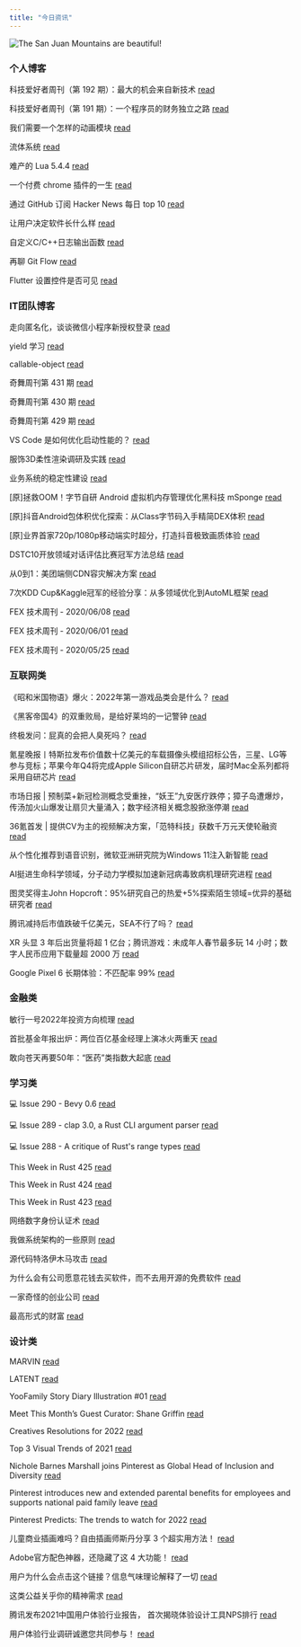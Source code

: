 ```yaml
---
title: "今日资讯"
---
```


![The San Juan Mountains are beautiful!](https://cn.bing.com/th?id=OHR.AshdownForest_EN-US1230205282_UHD.jpg "San Juan Mountains")

### 个人博客

   科技爱好者周刊（第 192 期）：最大的机会来自新技术 [read](http://www.ruanyifeng.com/blog/2022/01/weekly-issue-192.html)

   科技爱好者周刊（第 191 期）：一个程序员的财务独立之路 [read](http://www.ruanyifeng.com/blog/2022/01/weekly-issue-191.html)

   我们需要一个怎样的动画模块 [read](https://blog.codingnow.com/2022/01/animation.html)

   流体系统 [read](https://blog.codingnow.com/2022/01/fluid_system.html)

   难产的 Lua 5.4.4 [read](https://blog.codingnow.com/2021/12/lua_544.html)

   一个付费 chrome 插件的一生 [read](https://blog.t9t.io/star-history-2021-01-21/)

   通过 GitHub 订阅 Hacker News 每日 top 10 [read](https://blog.t9t.io/headllines-2020-09-03/)

   让用户决定软件长什么样 [read](https://blog.t9t.io/let-user-design-2020-06-18/)

   自定义C/C++日志输出函数 [read](https://www.kymjs.com/code/2020/08/07/01)

   再聊 Git Flow [read](https://www.kymjs.com/manager/2020/05/29/01)

   Flutter 设置控件是否可见 [read](https://www.kymjs.com/note/2020/03/19/01)

### IT团队博客

   走向匿名化，谈谈微信小程序新授权登录 [read](http://www.alloyteam.com/2021/04/15431/)

   yield 学习 [read](http://www.alloyteam.com/2021/03/15427/)

   callable-object [read](http://www.alloyteam.com/2021/03/callable-object/)

   奇舞周刊第 431 期 [read](https://weekly.75.team/issue431.html)

   奇舞周刊第 430 期 [read](https://weekly.75.team/issue430.html)

   奇舞周刊第 429 期 [read](https://weekly.75.team/issue429.html)

   VS Code 是如何优化启动性能的？ [read](https://fed.taobao.org/blog/taofed/do71ct/wpsf10)

   服饰3D柔性渲染调研及实践 [read](https://fed.taobao.org/blog/taofed/do71ct/fufsgh)

   业务系统的稳定性建设 [read](https://fed.taobao.org/blog/taofed/do71ct/fc3cy0)

   \[原\]拯救OOM！字节自研 Android 虚拟机内存管理优化黑科技 mSponge [read](https://blog.csdn.net/ByteDanceTech/article/details/122485951)

   \[原\]抖音Android包体积优化探索：从Class字节码入手精简DEX体积 [read](https://blog.csdn.net/ByteDanceTech/article/details/122422653)

   \[原\]业界首家720p/1080p移动端实时超分，打造抖音极致画质体验 [read](https://blog.csdn.net/ByteDanceTech/article/details/122356199)

   DSTC10开放领域对话评估比赛冠军方法总结 [read](https://tech.meituan.com/2022/01/13/dstc10.html)

   从0到1：美团端侧CDN容灾解决方案 [read](https://tech.meituan.com/2022/01/13/phoenix-cdn.html)

   7次KDD Cup&Kaggle冠军的经验分享：从多领域优化到AutoML框架 [read](https://tech.meituan.com/2022/01/06/7-kdd-cup-kaggle-automl.html)

   FEX 技术周刊 - 2020/06/08 [read](http://fex.baidu.com/blog/2020/06/fex-weekly-08//)

   FEX 技术周刊 - 2020/06/01 [read](http://fex.baidu.com/blog/2020/06/fex-weekly-01//)

   FEX 技术周刊 - 2020/05/25 [read](http://fex.baidu.com/blog/2020/05/fex-weekly-25//)

### 互联网类

   《昭和米国物语》爆火：2022年第一游戏品类会是什么？ [read](http://www.huxiu.com/article/491554.html?f=wangzhan)

   《黑客帝国4》的双重败局，是给好莱坞的一记警钟 [read](http://www.huxiu.com/article/491644.html?f=wangzhan)

   终极发问：屁真的会把人臭死吗？ [read](http://www.huxiu.com/article/491653.html?f=wangzhan)

   氪星晚报丨特斯拉发布价值数十亿美元的车载摄像头模组招标公告，三星、LG等参与竞标；苹果今年Q4将完成Apple Silicon自研芯片研发，届时Mac全系列都将采用自研芯片 [read](https://36kr.com/p/1576546979465730)

   市场日报 \| 预制菜+新冠检测概念受重挫，“妖王”九安医疗跌停；獐子岛遭爆炒，传汤加火山爆发让扇贝大量涌入；数字经济相关概念股掀涨停潮 [read](https://36kr.com/p/1576493252708871)

   36氪首发 \| 提供CV为主的视频解决方案，「范特科技」获数千万元天使轮融资 [read](https://36kr.com/p/1568162477411976)

   从个性化推荐到语音识别，微软亚洲研究院为Windows 11注入新智能 [read](https://www.msra.cn/zh-cn/news/features/tech-transfer-to-windows-11)

   AI挺进生命科学领域，分子动力学模拟加速新冠病毒致病机理研究进程 [read](https://www.msra.cn/zh-cn/news/features/ai-life-science)

   图灵奖得主John Hopcroft：95%研究自己的热爱+5%探索陌生领域=优异的基础研究者 [read](https://www.msra.cn/zh-cn/news/features/2021-msra-theory-workshop-john)

   腾讯减持后市值跌破千亿美元，SEA不行了吗？ [read](http://www.geekpark.net/news/297145)

   XR 头显 3 年后出货量将超 1 亿台；腾讯游戏：未成年人春节最多玩 14 小时；数字人民币应用下载量超 2000 万 [read](http://www.geekpark.net/news/297112)

   Google Pixel 6 长期体验：不匹配率 99% [read](http://www.geekpark.net/news/297011)

### 金融类

   敏行一号2022年投资方向梳理 [read](http://xueqiu.com/7580740929/209265271)

   首批基金年报出炉：两位百亿基金经理上演冰火两重天 [read](http://xueqiu.com/2025477243/209325919)

   敢向苍天再要50年：“医药”类指数大起底 [read](http://xueqiu.com/9391624441/209249522)

### 学习类

   💻 Issue 290 - Bevy 0.6 [read](https://rust.libhunt.com/newsletter/290)

   💻 Issue 289 - clap 3.0, a Rust CLI argument parser [read](https://rust.libhunt.com/newsletter/289)

   💻 Issue 288 - A critique of Rust's range types [read](https://rust.libhunt.com/newsletter/288)

   This Week in Rust 425 [read](https://this-week-in-rust.org/blog/2022/01/12/this-week-in-rust-425/)

   This Week in Rust 424 [read](https://this-week-in-rust.org/blog/2022/01/05/this-week-in-rust-424/)

   This Week in Rust 423 [read](https://this-week-in-rust.org/blog/2021/12/29/this-week-in-rust-423/)

   网络数字身份认证术 [read](https://coolshell.cn/articles/21708.html)

   我做系统架构的一些原则 [read](https://coolshell.cn/articles/21672.html)

   源代码特洛伊木马攻击 [read](https://coolshell.cn/articles/21649.html)

   为什么会有公司愿意花钱去买软件，而不去用开源的免费软件 [read](https://wanqu.co/p/7581?s=rss)

   一家奇怪的创业公司 [read](https://wanqu.co/p/7580?s=rss)

   最高形式的财富 [read](https://wanqu.co/p/7579?s=rss)

### 设计类

   MARVIN [read](https://www.behance.net/gallery/134280711/MARVIN)

   LATENT [read](https://www.behance.net/gallery/131441025/LATENT)

   YooFamily Story Diary Illustration #01 [read](https://www.behance.net/gallery/135258919/YooFamily-Story-Diary-Illustration-01)

   Meet This Month’s Guest Curator: Shane Griffin [read](https://medium.com/behance-blog/meet-this-months-guest-curator-shane-griffin-a23dc222f07c?source=rss-f5272b7f3182------2)

   Creatives Resolutions for 2022 [read](https://medium.com/behance-blog/creatives-resolutions-for-2022-b9db323f8fea?source=rss-f5272b7f3182------2)

   Top 3 Visual Trends of 2021 [read](https://medium.com/behance-blog/top-3-visual-trends-of-2021-b033fcee1c2e?source=rss-f5272b7f3182------2)

   Nichole Barnes Marshall joins Pinterest as Global Head of Inclusion and Diversity [read](https://newsroom.pinterest.com/en/post/nichole-barnes-marshall-joins-pinterest-as-global-head-of-inclusion-and-diversity)

   Pinterest introduces new and extended parental benefits for employees and supports national paid family leave [read](https://newsroom.pinterest.com/en/post/pinterest-introduces-new-and-extended-parental-benefits-for-employees)

   Pinterest Predicts: The trends to watch for 2022 [read](https://newsroom.pinterest.com/en/post/pinterest-predicts-the-trends-to-watch-for-2022)

   儿童商业插画难吗？自由插画师斯丹分享 3 个超实用方法！ [read](https://www.uisdc.com/2022-sdc-107)

   Adobe官方配色神器，还隐藏了这 4 大功能！ [read](https://www.uisdc.com/adobe-colors)

   用户为什么会点击这个链接？信息气味理论解释了一切 [read](https://www.uisdc.com/information-scent)

   这类公益关乎你的精神需求 [read](https://cdc.tencent.com/2021/12/27/%e8%bf%99%e7%b1%bb%e5%85%ac%e7%9b%8a%e5%85%b3%e4%b9%8e%e4%bd%a0%e7%9a%84%e7%b2%be%e7%a5%9e%e9%9c%80%e6%b1%82/)

   腾讯发布2021中国用户体验行业报告， 首次揭晓体验设计工具NPS排行 [read](https://cdc.tencent.com/2021/10/29/%e8%85%be%e8%ae%af%e5%8f%91%e5%b8%832021%e4%b8%ad%e5%9b%bd%e7%94%a8%e6%88%b7%e4%bd%93%e9%aa%8c%e8%a1%8c%e4%b8%9a%e6%8a%a5%e5%91%8a%ef%bc%8c-%e9%a6%96%e6%ac%a1%e6%8f%ad%e6%99%93%e4%bd%93%e9%aa%8c/)

   用户体验行业调研诚邀您共同参与！ [read](https://cdc.tencent.com/2021/08/23/%e7%94%a8%e6%88%b7%e4%bd%93%e9%aa%8c%e8%a1%8c%e4%b8%9a%e8%b0%83%e7%a0%94%e8%af%9a%e9%82%80%e6%82%a8%e5%85%b1%e5%90%8c%e5%8f%82%e4%b8%8e%ef%bc%81/)

